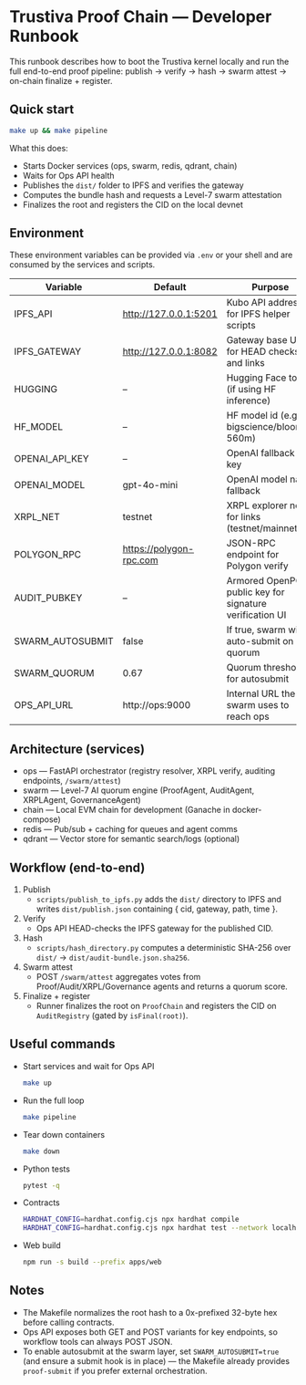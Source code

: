 # Trustiva Proof Chain — Developer Runbook

This runbook describes how to boot the Trustiva kernel locally and run the full end-to-end proof pipeline: publish → verify → hash → swarm attest → on-chain finalize + register.

## Quick start

```bash
make up && make pipeline
```

What this does:
- Starts Docker services (ops, swarm, redis, qdrant, chain)
- Waits for Ops API health
- Publishes the `dist/` folder to IPFS and verifies the gateway
- Computes the bundle hash and requests a Level-7 swarm attestation
- Finalizes the root and registers the CID on the local devnet

## Environment

These environment variables can be provided via `.env` or your shell and are consumed by the services and scripts.

| Variable | Default | Purpose |
| --- | --- | --- |
| IPFS_API | http://127.0.0.1:5201 | Kubo API address for IPFS helper scripts |
| IPFS_GATEWAY | http://127.0.0.1:8082 | Gateway base URL for HEAD checks and links |
| HUGGING | – | Hugging Face token (if using HF inference) |
| HF_MODEL | – | HF model id (e.g. bigscience/bloomz-560m) |
| OPENAI_API_KEY | – | OpenAI fallback API key |
| OPENAI_MODEL | gpt-4o-mini | OpenAI model name fallback |
| XRPL_NET | testnet | XRPL explorer net for links (testnet/mainnet) |
| POLYGON_RPC | https://polygon-rpc.com | JSON-RPC endpoint for Polygon verify |
| AUDIT_PUBKEY | – | Armored OpenPGP public key for signature verification UI |
| SWARM_AUTOSUBMIT | false | If true, swarm will auto-submit on quorum |
| SWARM_QUORUM | 0.67 | Quorum threshold for autosubmit |
| OPS_API_URL | http://ops:9000 | Internal URL the swarm uses to reach ops |

## Architecture (services)

- ops — FastAPI orchestrator (registry resolver, XRPL verify, auditing endpoints, `/swarm/attest`)
- swarm — Level-7 AI quorum engine (ProofAgent, AuditAgent, XRPLAgent, GovernanceAgent)
- chain — Local EVM chain for development (Ganache in docker-compose)
- redis — Pub/sub + caching for queues and agent comms
- qdrant — Vector store for semantic search/logs (optional)

## Workflow (end-to-end)

1. Publish
   - `scripts/publish_to_ipfs.py` adds the `dist/` directory to IPFS and writes `dist/publish.json` containing { cid, gateway, path, time }.
2. Verify
   - Ops API HEAD-checks the IPFS gateway for the published CID.
3. Hash
   - `scripts/hash_directory.py` computes a deterministic SHA-256 over `dist/` → `dist/audit-bundle.json.sha256`.
4. Swarm attest
   - POST `/swarm/attest` aggregates votes from Proof/Audit/XRPL/Governance agents and returns a quorum score.
5. Finalize + register
   - Runner finalizes the root on `ProofChain` and registers the CID on `AuditRegistry` (gated by `isFinal(root)`).

## Useful commands

- Start services and wait for Ops API
  ```bash
  make up
  ```
- Run the full loop
  ```bash
  make pipeline
  ```
- Tear down containers
  ```bash
  make down
  ```
- Python tests
  ```bash
  pytest -q
  ```
- Contracts
  ```bash
  HARDHAT_CONFIG=hardhat.config.cjs npx hardhat compile
  HARDHAT_CONFIG=hardhat.config.cjs npx hardhat test --network localhost
  ```
- Web build
  ```bash
  npm run -s build --prefix apps/web
  ```

## Notes

- The Makefile normalizes the root hash to a 0x-prefixed 32-byte hex before calling contracts.
- Ops API exposes both GET and POST variants for key endpoints, so workflow tools can always POST JSON.
- To enable autosubmit at the swarm layer, set `SWARM_AUTOSUBMIT=true` (and ensure a submit hook is in place) — the Makefile already provides `proof-submit` if you prefer external orchestration.